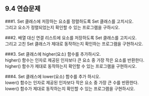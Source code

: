 ## 9.4 연습문제

###1.
Set 클래스에 저장하는 요소를 정렬하도록 Set 클래스를 고치시오.  
그리고 요소가 정렬되었는지 확인할 수 있는 프로그램을 구하시오.


###2.
배열 대신 연결 리스트에 요소를 저장하도록 Set 클래스를 고치시오.  
그리고 고친 Set 클래스가 제대로 동작하는지 확인하는 프로그램을 구현하시오.

###3.
Set 클래스에 higher(요소) 함수를 추가하시오.  
higher() 함수는 인자로 제공된 인자보다 큰 요소 중 가장 작은 요소를 반환한다.  
higher() 함수가 제대로 동작하는지 확인할 수 있는 프로그램을 구현하시오.

###4.
Set 클래스에 lower(요소) 함수를 추가 하시오.  
lower() 함수는 인자로 제공된 인자보다 작은 요소 중 가장 큰 수를 반환한다.  
lower() 함수가 제대로 동작하는지 확인할 수 있는 프로그램을 구현하시오.
